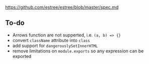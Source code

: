 https://github.com/estree/estree/blob/master/spec.md


To-do
-----

- Arrows function are not supperted, i.e. `(a, b) => {}`
- convert `className` attribute into `class`
- add support for `dangerouslySetInnerHTML`
- remove limitations on `module.exports` so any expression can be exported

